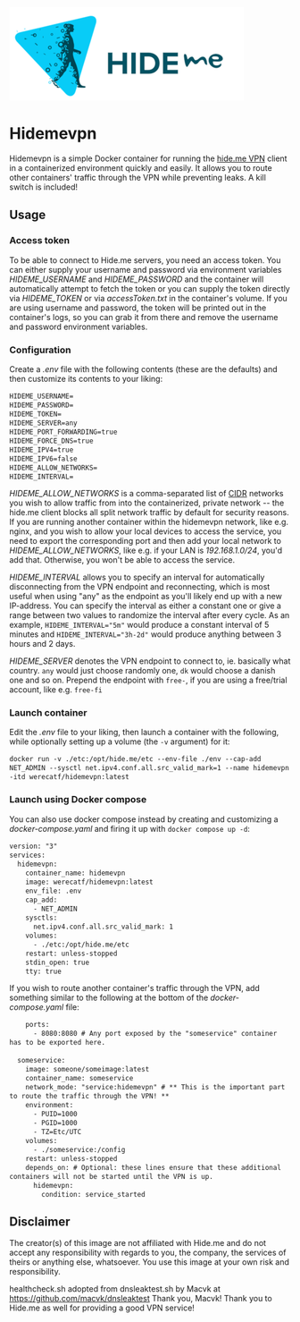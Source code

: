 ![Hide.me logo](/assets/logo.png)

# Hidemevpn

Hidemevpn is a simple Docker container for running the [hide.me VPN](https://hide.me/en/) client in a containerized environment quickly and easily. It allows you to route other containers' traffic through the VPN while preventing leaks. A kill switch is included!

## Usage

### Access token

To be able to connect to Hide.me servers, you need an access token. You can either supply your username and password via environment variables _HIDEME_USERNAME_ and _HIDEME_PASSWORD_ and the container will automatically attempt to fetch the token or you can supply the token directly via _HIDEME_TOKEN_ or via _accessToken.txt_ in the container's volume. If you are using username and password, the token will be printed out in the container's logs, so you can grab it from there and remove the username and password environment variables.

### Configuration

Create a _.env_ file with the following contents (these are the defaults) and then customize its contents to your liking:

```console
HIDEME_USERNAME=
HIDEME_PASSWORD=
HIDEME_TOKEN=
HIDEME_SERVER=any
HIDEME_PORT_FORWARDING=true
HIDEME_FORCE_DNS=true
HIDEME_IPV4=true
HIDEME_IPV6=false
HIDEME_ALLOW_NETWORKS=
HIDEME_INTERVAL=
```

_HIDEME_ALLOW_NETWORKS_ is a comma-separated list of [CIDR](https://en.wikipedia.org/wiki/Classless_Inter-Domain_Routing#CIDR_notation) networks you wish to allow traffic from into the containerized, private network -- the hide.me client blocks all split network traffic by default for security reasons. If you are running another container within the hidemevpn network, like e.g. nginx, and you wish to allow your local devices to access the service, you need to export the corresponding port and then add your local network to _HIDEME_ALLOW_NETWORKS_, like e.g. if your LAN is _192.168.1.0/24_, you'd add that. Otherwise, you won't be able to access the service.

_HIDEME_INTERVAL_ allows you to specify an interval for automatically disconnecting from the VPN endpoint and reconnecting, which is most useful when using "any" as the endpoint as you'll likely end up with a new IP-address. You can specify the interval as either a constant one or give a range between two values to randomize the interval after every cycle. As an example, `HIDEME_INTERVAL="5m"` would produce a constant interval of 5 minutes and `HIDEME_INTERVAL="3h-2d"` would produce anything between 3 hours and 2 days.

_HIDEME_SERVER_ denotes the VPN endpoint to connect to, ie. basically what country. `any` would just choose randomly one, `dk` would choose a danish one and so on. Prepend the endpoint with `free-`, if you are using a free/trial account, like e.g. `free-fi`

### Launch container

Edit the _.env_ file to your liking, then launch a container with the following, while optionally setting up a volume (the `-v` argument) for it:

```console
docker run -v ./etc:/opt/hide.me/etc --env-file ./env --cap-add NET_ADMIN --sysctl net.ipv4.conf.all.src_valid_mark=1 --name hidemevpn -itd werecatf/hidemevpn:latest
```

### Launch using Docker compose

You can also use docker compose instead by creating and customizing a _docker-compose.yaml_ and firing it up with `docker compose up -d`:

```console
version: "3"
services:
  hidemevpn:
    container_name: hidemevpn
    image: werecatf/hidemevpn:latest
    env_file: .env
    cap_add:
      - NET_ADMIN
    sysctls:
      net.ipv4.conf.all.src_valid_mark: 1
    volumes:
      - ./etc:/opt/hide.me/etc
    restart: unless-stopped
    stdin_open: true
    tty: true
```

If you wish to route another container's traffic through the VPN, add something similar to the following at the bottom of the _docker-compose.yaml_ file:

```console
    ports:
      - 8080:8080 # Any port exposed by the "someservice" container has to be exported here.

  someservice:
    image: someone/someimage:latest
    container_name: someservice
    network_mode: "service:hidemevpn" # ** This is the important part to route the traffic through the VPN! **
    environment:
      - PUID=1000
      - PGID=1000
      - TZ=Etc/UTC
    volumes:
      - ./someservice:/config
    restart: unless-stopped
    depends_on: # Optional: these lines ensure that these additional containers will not be started until the VPN is up.
      hidemevpn:
        condition: service_started
```

## Disclaimer

The creator(s) of this image are not affiliated with Hide.me and do not accept any responsibility with regards to you, the company, the services of theirs or anything else, whatsoever. You use this image at your own risk and responsibility.

healthcheck.sh adopted from dnsleaktest.sh by Macvk at <https://github.com/macvk/dnsleaktest> Thank you, Macvk!
Thank you to Hide.me as well for providing a good VPN service!
